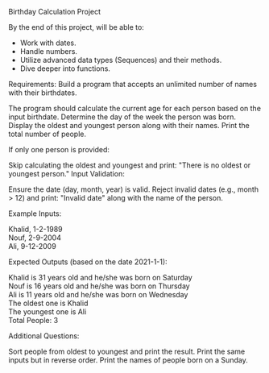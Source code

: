 Birthday Calculation Project

By the end of this project, will be able to:

* Work with dates.
* Handle numbers.
* Utilize advanced data types (Sequences) and their methods.
* Dive deeper into functions.
  
Requirements:
Build a program that accepts an unlimited number of names with their birthdates.

The program should calculate the current age for each person based on the input birthdate.
Determine the day of the week the person was born.
Display the oldest and youngest person along with their names.
Print the total number of people.

If only one person is provided:

Skip calculating the oldest and youngest and print: "There is no oldest or youngest person."
Input Validation:

Ensure the date (day, month, year) is valid.
Reject invalid dates (e.g., month > 12) and print: "Invalid date" along with the name of the person.

Example Inputs:

Khalid, 1-2-1989  
Nouf, 2-9-2004  
Ali, 9-12-2009  

Expected Outputs (based on the date 2021-1-1):

Khalid is 31 years old and he/she was born on Saturday  
Nouf is 16 years old and he/she was born on Thursday  
Ali is 11 years old and he/she was born on Wednesday  
The oldest one is Khalid  
The youngest one is Ali  
Total People: 3  


Additional Questions:

Sort people from oldest to youngest and print the result.
Print the same inputs but in reverse order.
Print the names of people born on a Sunday.
